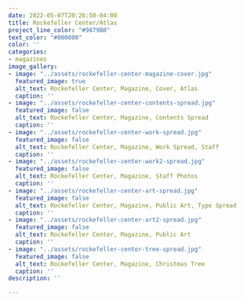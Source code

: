 ```yaml
---
date: 2022-05-07T20:26:50-04:00
title: Rockefeller Center/Atlas
project_line_color: "#9879B0"
text_color: "#000000"
color: ''
categories:
- magazines
image_gallery:
- image: "../assets/rockefeller-center-magazine-cover.jpg"
  featured_image: true
  alt_text: Rockefeller Center, Magazine, Cover, Atlas
  caption: ''
- image: "../assets/rockefeller-center-contents-spread.jpg"
  featured_image: false
  alt_text: Rockefeller Center, Magazine, Contents Spread
  caption: ''
- image: "../assets/rockefeller-center-work-spread.jpg"
  featured_image: false
  alt_text: Rockefeller Center, Magazine, Work Spread, Staff
  caption: ''
- image: "../assets/rockefeller-center-work2-spread.jpg"
  featured_image: false
  alt_text: Rockefeller Center, Magazine, Staff Photos
  caption: ''
- image: "../assets/rockefeller-center-art-spread.jpg"
  featured_image: false
  alt_text: Rockefeller Center, Magazine, Public Art, Type Spread
  caption: ''
- image: "../assets/rockefeller-center-art2-spread.jpg"
  featured_image: false
  alt_text: Rockefeller Center, Magazine, Public Art
  caption: ''
- image: "../assets/rockefeller-center-tree-spread.jpg"
  featured_image: false
  alt_text: Rockefeller Center, Magazine, Christmas Tree
  caption: ''
description: ''

---
```

